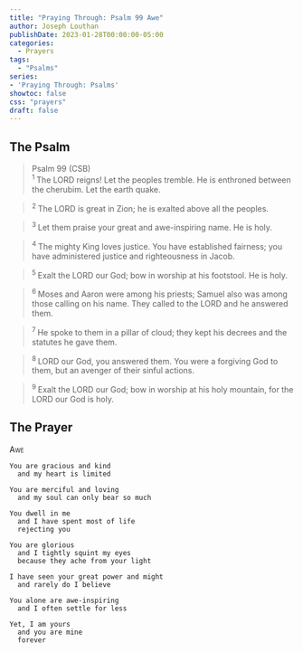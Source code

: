 ```yaml
---
title: "Praying Through: Psalm 99 Awe"
author: Joseph Louthan
publishDate: 2023-01-28T00:00:00-05:00
categories:
  - Prayers
tags:
  - "Psalms"
series:
- 'Praying Through: Psalms'
showtoc: false
css: "prayers"
draft: false
---
```

## The Psalm

>Psalm 99 (CSB)  
><sup> 1  </sup>The LORD reigns! Let the peoples tremble. He is enthroned between the cherubim. Let the earth quake. 

><sup> 2  </sup>The LORD is great in Zion; he is exalted above all the peoples. 

><sup> 3  </sup>Let them praise your great and awe-inspiring name. He is holy. 

><sup> 4  </sup>The mighty King loves justice. You have established fairness; you have administered justice and righteousness in Jacob. 

><sup> 5  </sup>Exalt the LORD our God; bow in worship at his footstool. He is holy. 

><sup> 6  </sup>Moses and Aaron were among his priests; Samuel also was among those calling on his name. They called to the LORD and he answered them. 

><sup> 7  </sup>He spoke to them in a pillar of cloud; they kept his decrees and the statutes he gave them. 

><sup> 8  </sup>LORD our God, you answered them. You were a forgiving God to them, but an avenger of their sinful actions. 

><sup> 9  </sup>Exalt the LORD our God; bow in worship at his holy mountain, for the LORD our God is holy.

## The Prayer

<div style="font-variant: small-caps;">
Awe
</div>

```text
You are gracious and kind
  and my heart is limited

You are merciful and loving
  and my soul can only bear so much

You dwell in me
  and I have spent most of life
  rejecting you

You are glorious
  and I tightly squint my eyes
  because they ache from your light

I have seen your great power and might
  and rarely do I believe

You alone are awe-inspiring
  and I often settle for less

Yet, I am yours
  and you are mine
  forever
```
